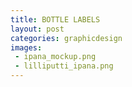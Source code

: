 ```yaml
---
title: BOTTLE LABELS
layout: post
categories: graphicdesign
images:
 - ipana_mockup.png
 - lilliputti_ipana.png
---
```



